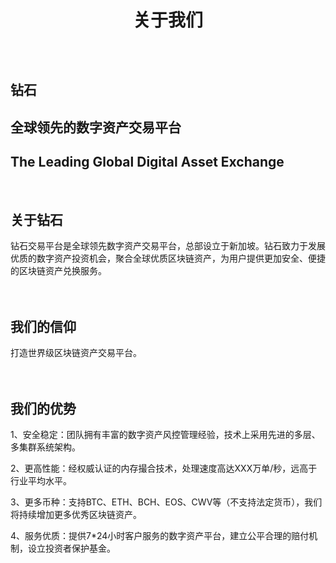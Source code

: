 
<h1 style='text-align:center;line-height:60px;'>关于我们</h1>
<br />

## 钻石
## 全球领先的数字资产交易平台
## The Leading Global Digital Asset Exchange
<br />  

## 关于钻石  
钻石交易平台是全球领先数字资产交易平台，总部设立于新加坡。钻石致力于发展优质的数字资产投资机会，聚合全球优质区块链资产，为用户提供更加安全、便捷的区块链资产兑换服务。
<br />  
<br />
## 我们的信仰
打造世界级区块链资产交易平台。  
<br />
<br /> 
## 我们的优势

1、安全稳定：团队拥有丰富的数字资产风控管理经验，技术上采用先进的多层、多集群系统架构。

2、更高性能：经权威认证的内存撮合技术，处理速度高达XXX万单/秒，远高于行业平均水平。

3、更多币种：支持BTC、ETH、BCH、EOS、CWV等（不支持法定货币），我们将持续增加更多优秀区块链资产。

4、服务优质：提供7*24小时客户服务的数字资产平台，建立公平合理的赔付机制，设立投资者保护基金。